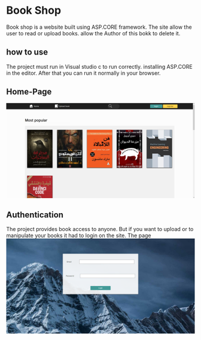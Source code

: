 # Book Shop 
Book shop is a website built using ASP.CORE framework. The site allow the user to read or upload books.  allow the Author of this bokk to delete it.

## how to use
The project must run in Visual studio c to run correctly. installing ASP.CORE in the editor. After that you can run it normally in your browser.

## Home-Page
<img src='assets/homepage.png' />

## Authentication
The project provides book access to anyone. But if you want to upload or to manipulate your books it had to login on the site. The page 
<img src='assets/auth.png' />
